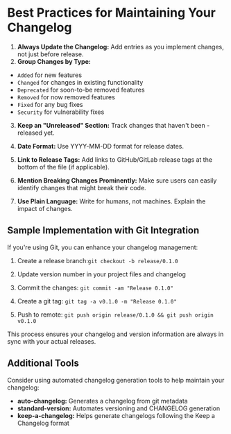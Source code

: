 # Best Practices for Maintaining Your Changelog

1. **Always Update the Changelog:** Add entries as you implement changes, not just before release.
2. **Group Changes by Type:**

-   `Added` for new features
-   `Changed` for changes in existing functionality
-   `Deprecated` for soon-to-be removed features
-   `Removed` for now removed features
-   `Fixed` for any bug fixes
-   `Security` for vulnerability fixes

3. **Keep an "Unreleased" Section:** Track changes that haven't been - released yet.

4. **Date Format:** Use YYYY-MM-DD format for release dates.

5. **Link to Release Tags:** Add links to GitHub/GitLab release tags at the bottom of the file (if applicable).

6. **Mention Breaking Changes Prominently:** Make sure users can easily identify changes that might break their code.

7. **Use Plain Language:** Write for humans, not machines. Explain the impact of changes.

## Sample Implementation with Git Integration

If you're using Git, you can enhance your changelog management:

1. Create a release branch:`git checkout -b release/0.1.0`

2. Update version number in your project files and changelog

3. Commit the changes: `git commit -am "Release 0.1.0"`

4. Create a git tag: `git tag -a v0.1.0 -m "Release 0.1.0"`

5. Push to remote: `git push origin release/0.1.0 && git push origin v0.1.0`

This process ensures your changelog and version information are always in sync with your actual releases.

## Additional Tools

Consider using automated changelog generation tools to help maintain your changelog:

-   **auto-changelog:** Generates a changelog from git metadata
-   **standard-version:** Automates versioning and CHANGELOG generation
-   **keep-a-changelog:** Helps generate changelogs following the Keep a Changelog format
